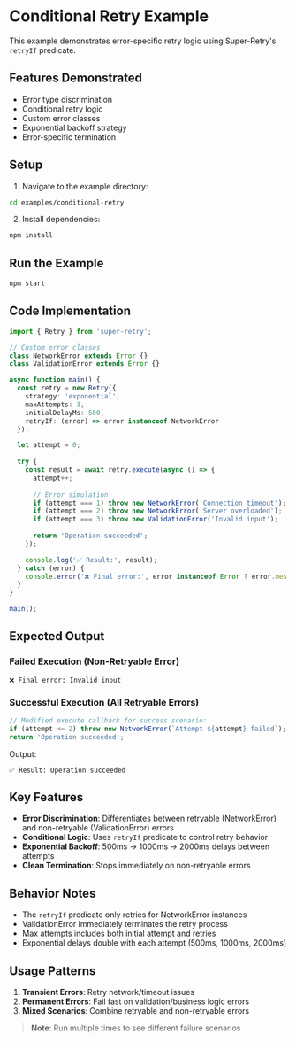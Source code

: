 # Conditional Retry Example

This example demonstrates error-specific retry logic using Super-Retry's `retryIf` predicate.

## Features Demonstrated
- Error type discrimination
- Conditional retry logic
- Custom error classes
- Exponential backoff strategy
- Error-specific termination

## Setup

1. Navigate to the example directory:
```bash
cd examples/conditional-retry
```

2. Install dependencies:
```bash
npm install
```

## Run the Example
```bash
npm start
```

## Code Implementation
```typescript
import { Retry } from 'super-retry';

// Custom error classes
class NetworkError extends Error {}
class ValidationError extends Error {}

async function main() {
  const retry = new Retry({
    strategy: 'exponential',
    maxAttempts: 3,
    initialDelayMs: 500,
    retryIf: (error) => error instanceof NetworkError
  });

  let attempt = 0;
  
  try {
    const result = await retry.execute(async () => {
      attempt++;
      
      // Error simulation
      if (attempt === 1) throw new NetworkError('Connection timeout');
      if (attempt === 2) throw new NetworkError('Server overloaded');
      if (attempt === 3) throw new ValidationError('Invalid input');
      
      return 'Operation succeeded';
    });

    console.log('✅ Result:', result);
  } catch (error) {
    console.error('❌ Final error:', error instanceof Error ? error.message : 'Unknown error');
  }
}

main();
```

## Expected Output

### Failed Execution (Non-Retryable Error)
```
❌ Final error: Invalid input
```

### Successful Execution (All Retryable Errors)
```typescript
// Modified execute callback for success scenario:
if (attempt <= 2) throw new NetworkError(`Attempt ${attempt} failed`);
return 'Operation succeeded';
```

Output:
```
✅ Result: Operation succeeded
```

## Key Features
- **Error Discrimination**: Differentiates between retryable (NetworkError) and non-retryable (ValidationError) errors
- **Conditional Logic**: Uses `retryIf` predicate to control retry behavior
- **Exponential Backoff**: 500ms → 1000ms → 2000ms delays between attempts
- **Clean Termination**: Stops immediately on non-retryable errors

## Behavior Notes
- The `retryIf` predicate only retries for NetworkError instances
- ValidationError immediately terminates the retry process
- Max attempts includes both initial attempt and retries
- Exponential delays double with each attempt (500ms, 1000ms, 2000ms)

## Usage Patterns
1. **Transient Errors**: Retry network/timeout issues
2. **Permanent Errors**: Fail fast on validation/business logic errors
3. **Mixed Scenarios**: Combine retryable and non-retryable errors

> **Note**: Run multiple times to see different failure scenarios